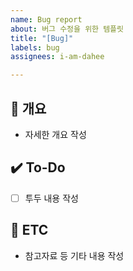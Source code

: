 ```yaml
---
name: Bug report
about: 버그 수정을 위한 템플릿
title: "[Bug]"
labels: bug
assignees: i-am-dahee

---
```


## 📝 개요
- 자세한 개요 작성

## ✔️ To-Do
- [ ] 투두 내용 작성

## 👀 ETC
- 참고자료 등 기타 내용 작성
